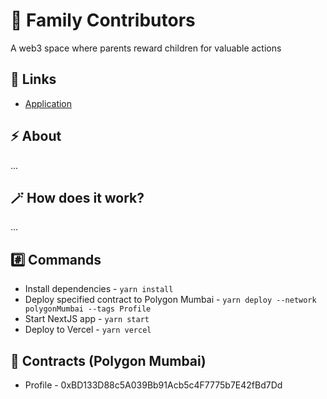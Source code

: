 # 🍭 Family Contributors

A web3 space where parents reward children for valuable actions

## 🔗 Links

- [Application](https://family-contributors-app.vercel.app/)

## ⚡ About

...

## 🪄 How does it work?

...

## #️⃣ Commands

- Install dependencies - `yarn install`
- Deploy specified contract to Polygon Mumbai - `yarn deploy --network polygonMumbai --tags Profile`
- Start NextJS app - `yarn start`
- Deploy to Vercel - `yarn vercel`

## 🧠 Contracts (Polygon Mumbai)

- Profile - 0xBD133D88c5A039Bb91Acb5c4F7775b7E42fBd7Dd
